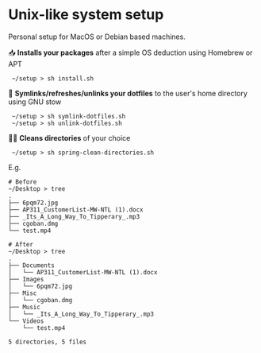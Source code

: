 # Unix-like system setup 

Personal setup for MacOS or Debian based machines. 

📥 **Installs your packages** after a simple OS deduction using Homebrew or APT 

```shell
 ~/setup > sh install.sh
```

🔗 **Symlinks/refreshes/unlinks your dotfiles** to the user's home directory using GNU stow

```shell
 ~/setup > sh symlink-dotfiles.sh
 ~/setup > sh unlink-dotfiles.sh
```

🧼🌸 **Cleans directories** of your choice
```shell
 ~/setup > sh spring-clean-directories.sh
```

E.g.
```shell
# Before
~/Desktop > tree
.
├── 6pqm72.jpg
├── AP311_CustomerList-MW-NTL (1).docx
├── _Its_A_Long_Way_To_Tipperary_.mp3
├── cgoban.dmg
└── test.mp4

# After
~/Desktop > tree
.
├── Documents
│   └── AP311_CustomerList-MW-NTL (1).docx
├── Images
│   └── 6pqm72.jpg
├── Misc
│   └── cgoban.dmg
├── Music
│   └── _Its_A_Long_Way_To_Tipperary_.mp3
└── Videos
    └── test.mp4
    
5 directories, 5 files
